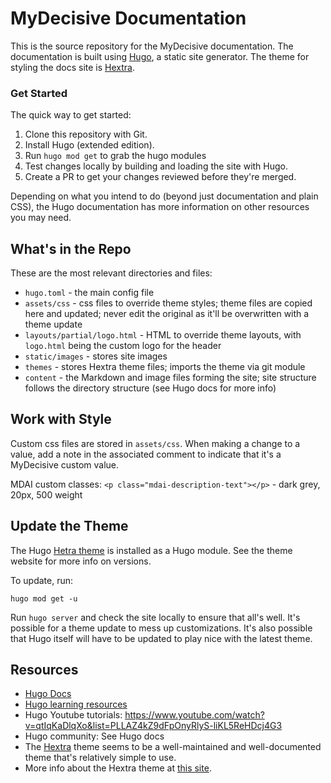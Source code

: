 # MyDecisive Documentation

This is the source repository for the MyDecisive documentation. The documentation is built using [Hugo](htts://gohugo.io), a static site generator. The theme for styling the docs site is [Hextra](https://github.com/imfing/hextra).

### Get Started

The quick way to get started:

1. Clone this repository with Git.
2. Install Hugo (extended edition).
3. Run ```hugo mod get``` to grab the hugo modules
3. Test changes locally by building and loading the site with Hugo.
4. Create a PR to get your changes reviewed before they're merged.

Depending on what you intend to do (beyond just documentation and plain CSS), the Hugo documentation has more information on other resources you may need.

## What's in the Repo

These are the most relevant directories and files:

- `hugo.toml` - the main config file
- `assets/css` - css files to override theme styles; theme files are copied here and updated; never edit the original as it'll be overwritten with a theme update
- `layouts/partial/logo.html` - HTML to override theme layouts, with `logo.html` being the custom logo for the header
- `static/images` - stores site images
- `themes` - stores Hextra theme files; imports the theme via git module
- `content` - the Markdown and image files forming the site; site structure follows the directory structure (see Hugo docs for more info)

## Work with Style

Custom css files are stored in `assets/css`. When making a change to a value, add a note in the associated comment to indicate that it's a MyDecisive custom value. 

MDAI custom classes:
`<p class="mdai-description-text"></p>` - dark grey, 20px, 500 weight


## Update the Theme

The Hugo [Hetra theme](https://github.com/imfing/hextra) is installed as a Hugo module. See the theme website for more info on versions.

To update, run:
```
hugo mod get -u
```

Run `hugo server` and check the site locally to ensure that all's well. It's possible for a theme update to mess up customizations. It's also possible that Hugo itself will have to be updated to play nice with the latest theme.

## Resources

- [Hugo Docs](https://gohugo.io/documentation/)
- [Hugo learning resources](https://gohugo.io/getting-started/external-learning-resources/)
- Hugo Youtube tutorials: https://www.youtube.com/watch?v=qtIqKaDlqXo&list=PLLAZ4kZ9dFpOnyRlyS-liKL5ReHDcj4G3
- Hugo community: See Hugo docs
- The [Hextra](https://github.com/imfing/hextra) theme seems to be a well-maintained and well-documented theme that's relatively simple to use.
- More info about the Hextra theme at [this site](https://imfing.github.io/hextra/).
